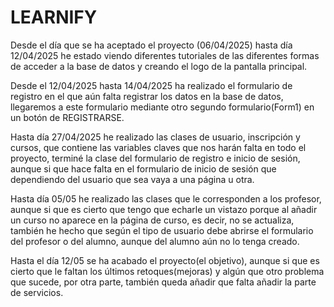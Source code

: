 # LEARNIFY

Desde el día que se ha aceptado el proyecto (06/04/2025) hasta día 12/04/2025 he estado viendo diferentes tutoriales de las diferentes formas de acceder a la base de datos y creando el logo de la pantalla principal.

Desde el 12/04/2025 hasta 14/04/2025 ha realizado el formulario de registro en el que aún falta registrar los datos en la base de datos, llegaremos a este formulario mediante otro segundo formulario(Form1) en un botón de REGISTRARSE.

Hasta día 27/04/2025 he realizado las clases de usuario, inscripción y cursos, que contiene las variables claves que nos harán falta en todo el proyecto, terminé la clase del formulario de registro e inicio de sesión, aunque si que hace falta en el formulario de inicio de sesión que dependiendo del usuario que sea vaya a una página u otra.

Hasta día 05/05 he realizado las clases que le corresponden a los profesor, aunque si que es cierto que tengo que echarle un vistazo porque al añadir un curso no aparece en la página de curso, es decir, no se actualiza, también he hecho que según el tipo de usuario debe abrirse el formulario del profesor o del alumno, aunque del alumno aún no lo tenga creado.

Hasta el día 12/05 se ha acabado el proyecto(el objetivo), aunque si que es cierto que le faltan los últimos retoques(mejoras) y algún que otro problema que sucede, por otra parte, también queda añadir que falta añadir la parte de servicios.
